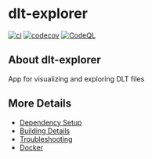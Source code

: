 # dlt-explorer

[![ci](https://github.com/RuiMarioCosta/dlt-explorer/actions/workflows/ci.yml/badge.svg)](https://github.com/RuiMarioCosta/dlt-explorer/actions/workflows/ci.yml)
[![codecov](https://codecov.io/gh/RuiMarioCosta/dlt-explorer/branch/main/graph/badge.svg)](https://codecov.io/gh/RuiMarioCosta/dlt-explorer)
[![CodeQL](https://github.com/RuiMarioCosta/dlt-explorer/actions/workflows/codeql-analysis.yml/badge.svg)](https://github.com/RuiMarioCosta/dlt-explorer/actions/workflows/codeql-analysis.yml)

## About dlt-explorer
App for visualizing and exploring DLT files


## More Details

 * [Dependency Setup](README_dependencies.md)
 * [Building Details](README_building.md)
 * [Troubleshooting](README_troubleshooting.md)
 * [Docker](README_docker.md)
